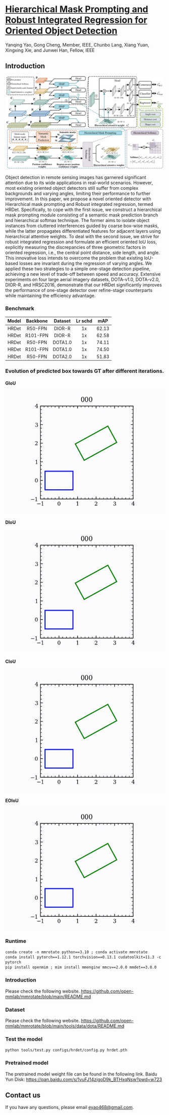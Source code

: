 # [Hierarchical Mask Prompting and Robust Integrated Regression for Oriented Object Detection](https://arxiv.org/)

Yanqing Yao, Gong Cheng, Member, IEEE, Chunbo Lang, Xiang Yuan, Xingxing Xie, and Junwei Han, Fellow, IEEE

## Introduction

![](structure.jpg)

Object detection in remote sensing images has garnered significant attention due to its wide applications in real-world scenarios. However, most existing oriented object detectors still suffer from complex backgrounds and varying angles, limiting their performance to further improvement. In this paper, we propose a novel oriented detector with Hierarchical mask prompting and Robust integrated regression, termed HRDet. Specifically, to cope with the first issue, we construct a hierarchical mask prompting module consisting of a semantic mask prediction branch and hierarchical softmax technique. The former aims to isolate object instances from cluttered interferences guided by coarse box-wise masks, while the latter propagates differentiated features for adjacent layers using hierarchical attentive weights. To deal with the second issue, we strive for robust integrated regression and formulate an efficient oriented IoU loss, explicitly measuring the discrepancies of three geometric factors in oriented regression, i.e., the central point distance, side length, and angle. This innovative loss intends to overcome the problem that existing IoU-based losses are invariant during the regression of varying angles. We applied these two strategies to a simple one-stage detection pipeline, achieving a new level of trade-off between speed and accuracy. Extensive experiments on four large aerial imagery datasets, DOTA-v1.0, DOTA-v2.0, DIOR-R, and HRSC2016, demonstrate that our HRDet significantly improves the performance of one-stage detector over refine-stage counterparts while maintaining the efficiency advantage.

### Benchmark

| Model | Backbone | Dataset | Lr schd |  mAP |
|:-:|:-:|:-:|:-:|:-:|
| HRDet | R50-FPN | DIOR-R |1x  | 62.13 |
| HRDet | R101-FPN | DIOR-R | 1x  | 62.58 |
| HRDet | R50-FPN | DOTA1.0 | 1x  | 74.11 |
| HRDet | R101-FPN | DOTA1.0 | 1x  | 74.50 |
| HRDet | R50-FPN | DOTA2.0 | 1x  | 51.83 |

### Evolution of predicted box towards GT after different iterations.

#### GIoU
![](figs/giou.gif)
#### DIoU
![](figs/diou.gif)
#### CIoU
![](figs/ciou.gif)
#### EOIoU
![](figs/oiou.gif)

### Runtime
```
conda create -n mmrotate python==3.10 ; conda activate mmrotate
conda install pytorch==1.12.1 torchvision==0.13.1 cudatoolkit=11.3 -c pytorch
pip install openmim ; mim install mmengine mmcv==2.0.0 mmdet==3.0.0
```
### Introduction
Please check the following website.
https://github.com/open-mmlab/mmrotate/blob/main/README.md
### Dataset
Please check the following website.
https://github.com/open-mmlab/mmrotate/blob/main/tools/data/dota/README.md
### Test the model
```
python tools/test.py configs/hrdet/config.py hrdet.pth
```

### Pretrained model
The pretrained model weight file can be found in the following link.
Baidu Yun Disk: https://pan.baidu.com/s/1vuFJ14zigoD9k_BTHxqNsw?pwd=w723

## Contact us
If you have any questions, please email eyao468@gmail.com.
